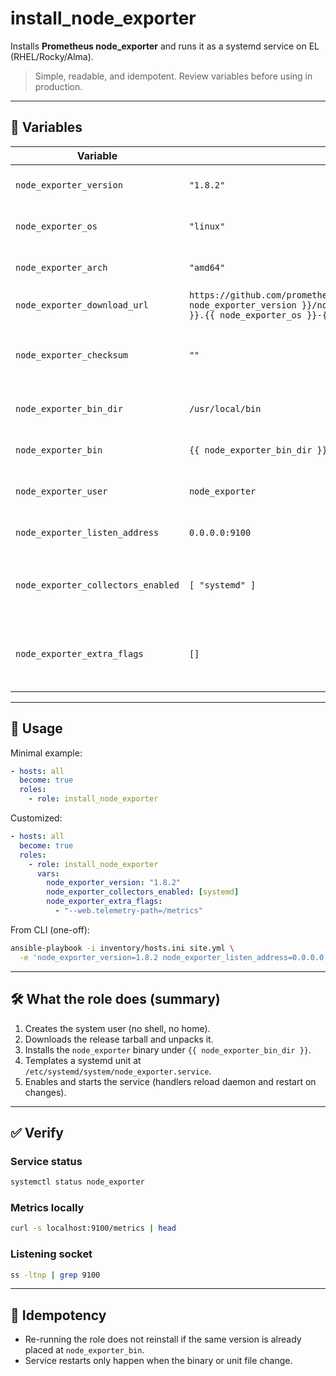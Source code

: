 # install_node_exporter

Installs **Prometheus node_exporter** and runs it as a systemd service on EL (RHEL/Rocky/Alma).

> Simple, readable, and idempotent. Review variables before using in production.

---

## 🔧 Variables

<!-- HTML table for crisp rendering on GitHub -->
<table>
  <thead>
    <tr>
      <th>Variable</th>
      <th>Default</th>
      <th>Description</th>
    </tr>
  </thead>
  <tbody>
    <tr><td><code>node_exporter_version</code></td><td><code>"1.8.2"</code></td><td>Node Exporter version to install.</td></tr>
    <tr><td><code>node_exporter_os</code></td><td><code>"linux"</code></td><td>OS label used in the release tarball name.</td></tr>
    <tr><td><code>node_exporter_arch</code></td><td><code>"amd64"</code></td><td>Arch label used in the release tarball name.</td></tr>
    <tr><td><code>node_exporter_download_url</code></td><td><code>https://github.com/prometheus/node_exporter/releases/download/v{{ node_exporter_version }}/node_exporter-{{ node_exporter_version }}.{{ node_exporter_os }}-{{ node_exporter_arch }}.tar.gz</code></td><td>Release tarball URL.</td></tr>
    <tr><td><code>node_exporter_checksum</code></td><td><code>""</code></td><td>Optional checksum (e.g. <code>sha256:…</code>) to verify the download.</td></tr>
    <tr><td><code>node_exporter_bin_dir</code></td><td><code>/usr/local/bin</code></td><td>Destination directory for the binary.</td></tr>
    <tr><td><code>node_exporter_bin</code></td><td><code>{{ node_exporter_bin_dir }}/node_exporter</code></td><td>Full path for the installed binary.</td></tr>
    <tr><td><code>node_exporter_user</code></td><td><code>node_exporter</code></td><td>System user to run the service.</td></tr>
    <tr><td><code>node_exporter_listen_address</code></td><td><code>0.0.0.0:9100</code></td><td>Listen address for metrics endpoint.</td></tr>
    <tr><td><code>node_exporter_collectors_enabled</code></td><td><code>[ "systemd" ]</code></td><td>Collectors to enable (appended as <code>--collector.&lt;name&gt;</code>).</td></tr>
    <tr><td><code>node_exporter_extra_flags</code></td><td><code>[]</code></td><td>Additional flags appended to ExecStart (e.g. <code>--web.telemetry-path=/metrics</code>).</td></tr>
  </tbody>
</table>

---

## 🚀 Usage

Minimal example:
```yaml
- hosts: all
  become: true
  roles:
    - role: install_node_exporter
```

Customized:
```yaml
- hosts: all
  become: true
  roles:
    - role: install_node_exporter
      vars:
        node_exporter_version: "1.8.2"
        node_exporter_collectors_enabled: [systemd]
        node_exporter_extra_flags:
          - "--web.telemetry-path=/metrics"
```

From CLI (one-off):
```bash
ansible-playbook -i inventory/hosts.ini site.yml \
  -e 'node_exporter_version=1.8.2 node_exporter_listen_address=0.0.0.0:9100'
```

---

## 🛠 What the role does (summary)

1. Creates the system user (no shell, no home).  
2. Downloads the release tarball and unpacks it.  
3. Installs the `node_exporter` binary under `{{ node_exporter_bin_dir }}`.  
4. Templates a systemd unit at `/etc/systemd/system/node_exporter.service`.  
5. Enables and starts the service (handlers reload daemon and restart on changes).

---

## ✅ Verify

### Service status
```bash
systemctl status node_exporter
```

### Metrics locally
```bash
curl -s localhost:9100/metrics | head
```

### Listening socket
```bash
ss -ltnp | grep 9100
```

---

## 🧪 Idempotency

- Re-running the role does not reinstall if the same version is already placed at `node_exporter_bin`.  
- Service restarts only happen when the binary or unit file change.
